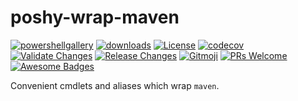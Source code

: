 # poshy-wrap-maven

[![powershellgallery](https://img.shields.io/powershellgallery/v/poshy-wrap-maven.svg)](https://www.powershellgallery.com/packages/poshy-wrap-maven)
[![downloads](https://img.shields.io/powershellgallery/dt/poshy-wrap-maven.svg)](https://www.powershellgallery.com/packages/poshy-wrap-maven)
[![License](https://img.shields.io/github/license/pwshrc/poshy-wrap-maven)](./LICENSE.txt)
[![codecov](https://codecov.io/gh/pwshrc/poshy-wrap-maven/branch/main/graph/badge.svg)](https://codecov.io/gh/pwshrc/poshy-wrap-maven)
[![Validate Changes](https://github.com/pwshrc/poshy-wrap-maven/actions/workflows/validate.yml/badge.svg)](https://github.com/pwshrc/poshy-wrap-maven/actions/workflows/validate.yml)
[![Release Changes](https://github.com/pwshrc/poshy-wrap-maven/actions/workflows/release.yml/badge.svg)](https://github.com/pwshrc/poshy-wrap-maven/actions/workflows/release.yml)
[![Gitmoji](https://img.shields.io/badge/gitmoji-%20😜%20😍-FFDD67.svg?style=flat-square)](https://gitmoji.carloscuesta.me/)
[![PRs Welcome](https://img.shields.io/badge/PRs-welcome-brightgreen.svg?style=flat-square)](http://makeapullrequest.com)
[![Awesome Badges](https://img.shields.io/badge/badges-awesome-green.svg)](https://github.com/Naereen/badges)

Convenient cmdlets and aliases which wrap `maven`.

